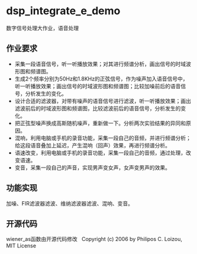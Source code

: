 # dsp_integrate_e_demo
数字信号处理大作业，语音处理

## 作业要求
- 采集一段语音信号，听一听播放效果；对其进行频谱分析，画出信号的时域波形图和频谱图。
- 生成2个频率分别为50Hz和1.8KHz的正弦信号，作为噪声加入语音信号中，听一听播放效果；画出信号的时域波形图和频谱图；比较加噪前后的语音信号，分析发生的变化。
- 设计合适的滤波器，对带有噪声的语音信号进行滤波，听一听播放效果；画出滤波前后的时域波形图和频谱图，比较滤波前后的语音信号，分析发生的变化。
- 把正弦型噪声换成高斯随机噪声，重新做一下。分析两次实验结果的异同和原因。
- 混响，利用电脑或手机的录音功能，采集一段自己的音频，并进行频谱分析；给这段语音叠加上延迟，产生混响（回声）效果，再进行频谱分析。
- 语速改变，利用电脑或手机的录音功能，采集一段自己的音频，通过处理，改变语速。
- 变音，采集一段自己的声音，实现男声变女声，女声变男声的效果。

## 功能实现
加噪、FIR滤波器滤波、维纳滤波器滤波、混响、变音。

## 开源代码
wiener_as函数由开源代码修改   Copyright (c) 2006 by Philipos C. Loizou, MIT License
